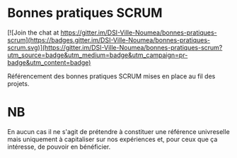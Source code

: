 # Bonnes pratiques SCRUM

[![Join the chat at https://gitter.im/DSI-Ville-Noumea/bonnes-pratiques-scrum](https://badges.gitter.im/DSI-Ville-Noumea/bonnes-pratiques-scrum.svg)](https://gitter.im/DSI-Ville-Noumea/bonnes-pratiques-scrum?utm_source=badge&utm_medium=badge&utm_campaign=pr-badge&utm_content=badge)

Référencement des bonnes pratiques SCRUM mises en place au fil des projets.

# NB

En aucun cas il ne s'agit de prétendre à constituer une référence univreselle mais uniquement à capitaliser sur nos expériences et, pour ceux que ça intéresse, de pouvoir en bénéficier.
